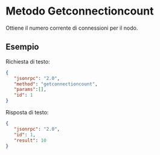 # Metodo Getconnectioncount

Ottiene il numero corrente di connessioni per il nodo.

## Esempio

Richiesta di testo:

```json
{
   "jsonrpc": "2.0",
   "method": "getconnectioncount",
   "params":[],
   "id": 1
}
```

Risposta di testo:

```json
{
   "jsonrpc": "2.0",
   "id": 1,
   "result": 10
}
```
